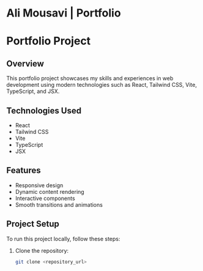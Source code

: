 # Ali Mousavi | Portfolio

# Portfolio Project

## Overview

This portfolio project showcases my skills and experiences in web development using modern technologies such as React, Tailwind CSS, Vite, TypeScript, and JSX.

## Technologies Used

- React
- Tailwind CSS
- Vite
- TypeScript
- JSX

## Features

- Responsive design
- Dynamic content rendering
- Interactive components
- Smooth transitions and animations

## Project Setup

To run this project locally, follow these steps:

1. Clone the repository:
   ```bash
   git clone <repository_url>
   ```
